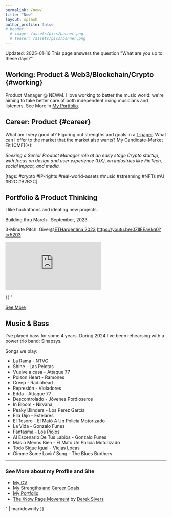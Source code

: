 ```yaml
---
permalink: /now/
title: "Now"
layout: splash
author_profile: false
# header:
  # image: /assets/pics/banner.png
  # teaser: /assets/pics/banner.png
---
```


<aside>
Updated: 2025-01-16
This page answers the question "What are you up to these days?"
</aside>

## Working: Product & Web3/Blockchain/Crypto {#working}

Product Manager @ NEWM. I love working to better the music world: we're
aiming to take better care of both independent rising musicians and
listeners. See More in [My Portfolio](../portfolio).

## Career: Product {#career}

What am I very good at? Figuring out strengths and goals in a
[1-pager](../assets/docs/mygoals/mygoals.pdf).
What can I offer to the market that the market also wants? My
Candidate-Market Fit \[CMF\](\*):

*Seeking a Senior Product Manager role at an early stage Crypto startup,
with focus on design and user experience (UX), on industries like
FinTech, social impact, and media.*

\[tags: \#crypto \#IP-rights \#real-world-assets \#music \#streaming \#NFTs \#AI \#B2C \#B2B2C\]


## Portfolio & Product Thinking

I like hackathons and ideating new projects.

Building thru March--September, 2023.

<p>
3-Minute Pitch: Giver<a href="https://youtu.be/0ZllEEaVkq0?t=5203"><span class="citation" data-cites="ETHargentina">@ETHargentina</span> 2023</a>
<a href="https://youtu.be/0ZllEEaVkq0?t=5203"> https://youtu.be/0ZllEEaVkq0?t=5203 </a>
</p>
<!-- 16:9 aspect ratio -->
<div class="embed-responsive embed-responsive-16by9">
<p><iframe class="embed-responsive-item" src="https://www.youtube.com/embed/0ZllEEaVkq0" title="Ethereum Argentina - Live Streaming - Sala GOERLI - 19/08" frameborder="0" allow="accelerometer; autoplay; clipboard-write; encrypted-media; gyroscope; picture-in-picture; web-share" allowfullscreen></iframe></p>
</div>

<div>
{{ "

[See More](../portfolio)


## Music & Bass

I've played bass for some 4 years. During 2024 I've been rehearsing with
a power trio band: Sinapsys.

Songs we play:

* La Rama - NTVG
* Shine - Las Pelotas
* Vuelve a casa - Attaque 77
* Poison Heart - Ramones
* Creep - Radiohead
* Represión - Violadores
* Edda - Attaque 77
* Descontrolado - Jóvenes Pordioseros
* In Bloom - Nirvana
* Peaky Blinders - Los Perez García
* Ella Dijo - Estelares
* El Tesoro - El Mató A Un Policía Motorizado
* La Vida - Gonzalo Funes
* Fantasma - Los Piojos
* Al Escenario De Tus Labios - Gonzalo Funes
* Más o Menos Bien - El Mató Un Policia Motorizado
* Todo Sigue Igual - Viejas Locas
* Gimme Some Lovin’ Song - The Blues Brothers


------------------------------------------------------------------------

### See More about my Profile and Site

-   [My CV](../assets/docs/cv/benji-cv.pdf)
-   [My Strengths and Career
    Goals](../assets/docs/mygoals/mygoals.pdf)
-   [My Portfolio](../portfolio)
-   [The /Now Page Movement](https://sive.rs/nowff) by [Derek
    Sivers](https://sive.rs)

" | markdownify }}
</div>


